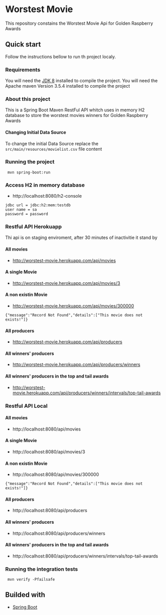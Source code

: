 # Worstest Movie

This repository constains the Worstest Movie Api for Golden Raspberry Awards

## Quick start

Follow the instructions bellow to run th project localy.


### Requirements

You will need the [JDK 8](https://www.oracle.com/technetwork/pt/java/javase/downloads/jdk8-downloads-2133151.html) installed to compile the project.
You will need the Apache maven Version 3.5.4 installed to compile the project 

### About this project

This is a Spring Boot Maven RestFul API whitch uses in memory H2 database to store the worstest movies winners for Golden Raspberry Awards

#### Changing Initial Data Source

To change the initial Data Source replace the `src/main/resources/movielist.csv` file content

### Running the project

```ssh
 mvn spring-boot:run
```

### Access H2 in memory database

-  http://localhost:8080/h2-console

```
jdbc url = jdbc:h2:mem:testdb
user name = sa
password = password
```

### Restful API Herokuapp

Thi api is on staging enviroment, after 30 minutes of inactivitie it stand by

#### All movies
- http://worstest-movie.herokuapp.com/api/movies

#### A single Movie
- http://worstest-movie.herokuapp.com/api/movies/3

#### A non existin  Movie
- http://worstest-movie.herokuapp.com/api/movies/300000
```
{"message":"Record Not Found","details":["This movie does not exists!"]}
```

#### All producers
- http://worstest-movie.herokuapp.com/api/producers

#### All winners' producers
- http://worstest-movie.herokuapp.com/api/producers/winners

#### All winners' producers in the top and tail awards
- http://worstest-movie.herokuapp.com/api/producers/winners/intervals/top-tail-awards

### Restful API Local

#### All movies
- http://localhost:8080/api/movies

#### A single Movie
- http://localhost:8080/api/movies/3

#### A non existin  Movie
- http://localhost:8080/api/movies/300000
```
{"message":"Record Not Found","details":["This movie does not exists!"]}
```

#### All producers
- http://localhost:8080/api/producers

#### All winners' producers
- http://localhost:8080/api/producers/winners

#### All winners' producers in the top and tail awards
- http://localhost:8080/api/producers/winners/intervals/top-tail-awards


### Running the integration tests

```
 mvn verify -Pfailsafe
```

## Builded with

* [Spring Boot](http://spring.io/projects/spring-boot)
